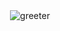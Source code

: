 <div align="center" width="100%">
  <img src="https://github.com/youncccat/youncccat/blob/master/assets/heading.png" alt="greeter" />
</div>
